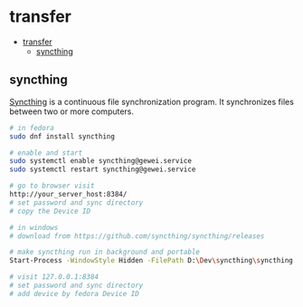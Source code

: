 # transfer

- [transfer](#transfer)
  - [syncthing](#syncthing)

## syncthing

[Syncthing](https://github.com/syncthing/syncthing/releases) is a continuous file synchronization program. It synchronizes files between two or more computers.

```bash
# in fedora
sudo dnf install syncthing

# enable and start
sudo systemctl enable syncthing@gewei.service
sudo systemctl restart syncthing@gewei.service

# go to browser visit
http://your_server_host:8384/
# set password and sync directory
# copy the Device ID
```

```bash
# in windows
# download from https://github.com/syncthing/syncthing/releases

# make syncthing run in background and portable
Start-Process -WindowStyle Hidden -FilePath D:\Dev\syncthing\syncthing.exe --home=D:\Dev\syncthing\data

# visit 127.0.0.1:8384
# set password and sync directory
# add device by fedora Device ID
```